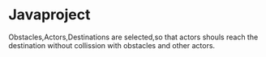 # Javaproject
Obstacles,Actors,Destinations are selected,so that actors shouls reach the destination without collission with obstacles and other actors.
